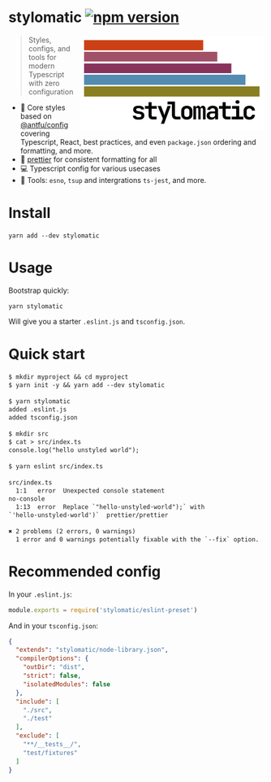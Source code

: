 # stylomatic [![npm version](https://img.shields.io/npm/v/stylomatic?style=flat)](https://npmjs.com/package/stylomatic)

<img src="media/stylomatic.png" width="363" align="right">

> Styles, configs, and tools for modern Typescript with zero configuration

* :lipstick: Core styles based on [@antfu/config](https://github.com/antfu/eslint-config) covering Typescript, React, best practices, and even `package.json` ordering and formatting, and more.
* :high_brightness: [prettier](https://github.com/prettier/prettier-eslint) for consistent formatting for all
* :computer: Typescript config for various usecases
* :hammer: Tools: `esno`, `tsup` and intergrations `ts-jest`, and more.


# Install

```
yarn add --dev stylomatic
```

# Usage

Bootstrap quickly:

```
yarn stylomatic
```

Will give you a starter `.eslint.js` and `tsconfig.json`.

# Quick start

```
$ mkdir myproject && cd myproject
$ yarn init -y && yarn add --dev stylomatic

$ yarn stylomatic
added .eslint.js
added tsconfig.json

$ mkdir src
$ cat > src/index.ts
console.log("hello unstyled world");

$ yarn eslint src/index.ts

src/index.ts
  1:1   error  Unexpected console statement                                       no-console
  1:13  error  Replace `"hello·unstyled·world");` with `'hello·unstyled·world')`  prettier/prettier

✖ 2 problems (2 errors, 0 warnings)
  1 error and 0 warnings potentially fixable with the `--fix` option.
```

# Recommended config

In your `.eslint.js`:

```js
module.exports = require('stylomatic/eslint-preset')
```

And in your `tsconfig.json`:

```json
{
  "extends": "stylomatic/node-library.json",
  "compilerOptions": {
    "outDir": "dist",
    "strict": false,
    "isolatedModules": false
  },
  "include": [
    "./src",
    "./test"
  ],
  "exclude": [
    "**/__tests__/",
    "test/fixtures"
  ]
}
```
